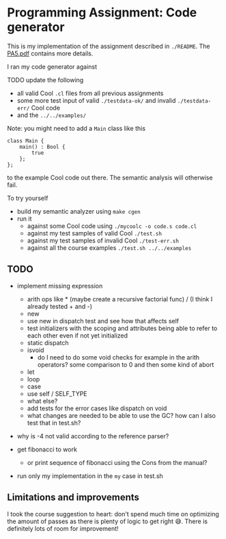 # Programming Assignment: Code generator

This is my implementation of the assignment described in `./README`. The
[PA5.pdf](https://web.stanford.edu/class/cs143/handouts/PA4.pdf) contains more details.

I ran my code generator against

TODO update the following

* all valid Cool `.cl` files from all previous assignments
* some more test input of valid `./testdata-ok/` and invalid `./testdata-err/` Cool code
* and the `../../examples/`

Note: you might need to add a `Main` class like this

```
class Main {
	main() : Bool {
		true
	};
};
```

to the example Cool code out there. The semantic analysis will otherwise fail.

To try yourself

* build my semantic analyzer using `make cgen`
* run it
  * against some Cool code using `./mycoolc -o code.s code.cl`
  * against my test samples of valid Cool `./test.sh`
  * against my test samples of invalid Cool `./test-err.sh`
  * against all the course examples `./test.sh ../../examples`

## TODO

* implement missing expression
  * arith ops like * (maybe create a recursive factorial func) / (I think I already tested + and -)
  * new
  * use new in dispatch test and see how that affects self
  * test initializers with the scoping and attributes being able to refer to each other even if not
    yet initialized
  * static dispatch
  * isvoid
    * do I need to do some void checks for example in the arith operators? some comparison to 0 and
      then some kind of abort
  * let
  * loop
  * case
  * use self / SELF_TYPE
  * what else?
  * add tests for the error cases like dispatch on void
  * what changes are needed to be able to use the GC? how can I also test that in test.sh?

* why is -4 not valid according to the reference parser?
* get fibonacci to work
  * or print sequence of fibonacci using the Cons from the manual?

* run only my implementation in the `my` case in test.sh

## Limitations and improvements

I took the course suggestion to heart: don't spend much time on optimizing the amount of passes as
there is plenty of logic to get right 😅. There is definitely lots of room for improvement!

